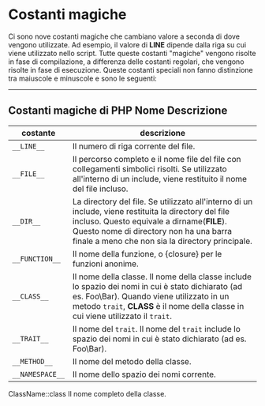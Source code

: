 # Costanti magiche

Ci sono nove costanti magiche che cambiano valore a seconda di dove vengono utilizzate. Ad esempio, il valore di __LINE__ dipende dalla riga su cui viene utilizzato nello script. Tutte queste costanti "magiche" vengono risolte in fase di compilazione, a differenza delle costanti regolari, che vengono risolte in fase di esecuzione. Queste costanti speciali non fanno distinzione tra maiuscole e minuscole e sono le seguenti:

---

## Costanti magiche di PHP Nome Descrizione

costante|descrizione
---|---
`__LINE__`|Il numero di riga corrente del file.
`__FILE__`|Il percorso completo e il nome file del file con collegamenti simbolici risolti. Se utilizzato all'interno di un include, viene restituito il nome del file incluso.
`__DIR__`|La directory del file. Se utilizzato all'interno di un include, viene restituita la directory del file incluso. Questo equivale a dirname(__FILE__). Questo nome di directory non ha una barra finale a meno che non sia la directory principale.
`__FUNCTION__`|Il nome della funzione, o {closure} per le funzioni anonime.
`__CLASS__`|Il nome della classe. Il nome della classe include lo spazio dei nomi in cui è stato dichiarato (ad es. Foo\Bar). Quando viene utilizzato in un metodo `trait`, __CLASS__ è il nome della classe in cui viene utilizzato il `trait`.
`__TRAIT__`|Il nome del `trait`. Il nome del `trait` include lo spazio dei nomi in cui è stato dichiarato (ad es. Foo\Bar).
`__METHOD__`|Il nome del metodo della classe.
`__NAMESPACE__`|Il nome dello spazio dei nomi corrente.
ClassName::class Il nome completo della classe.